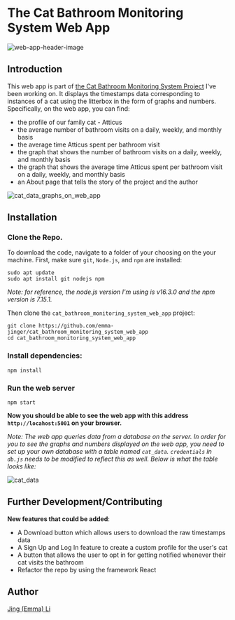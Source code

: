 # The Cat Bathroom Monitoring System Web App
![web-app-header-image](https://github.com/emma-jinger/cat_bathroom_monitoring_system_web_app/blob/main/public/images/web-app-header-img.png) 

## Introduction
This web app is part of [the Cat Bathroom Monitoring System Project](https://github.com/emma-jinger/Cat_Bathroom_Monitoring_System) I've been working on. It displays the timestamps data corresponding to instances of a cat using the litterbox in the form of graphs and numbers. Specifically, on the web app, you can find:

- the profile of our family cat - Atticus
- the average number of bathroom visits on a daily, weekly, and monthly basis
- the average time Atticus spent per bathroom visit 
- the graph that shows the number of bathroom visits on a daily, weekly, and monthly basis
- the graph that shows the average time Atticus spent per bathroom visit on a daily, weekly, and monthly basis
- an About page that tells the story of the project and the author

![cat_data_graphs_on_web_app](https://github.com/emma-jinger/cat_bathroom_monitoring_system_web_app/blob/main/public/images/cat_data_graphs_sample.png)

## Installation

### Clone the Repo.
To download the code, navigate to a folder of your choosing on the your machine. First, make sure `git`, `Node.js`, and `npm` are installed:
```
sudo apt update
sudo apt install git nodejs npm
```
*Note: for reference, the node.js version I'm using is v16.3.0 and the npm version is 7.15.1.*

Then clone the `cat_bathroom_monitoring_system_web_app` project:
```
git clone https://github.com/emma-jinger/cat_bathroom_monitoring_system_web_app
cd cat_bathroom_monitoring_system_web_app
```

### Install dependencies:
```
npm install
``` 


### Run the web server
```
npm start
```
**Now you should be able to see the web app with this address `http://locahost:5001` on your browser.**

*Note: The web app queries data from a database on the server. In order for you to see the graphs and numbers displayed on the web app, you need to* 
*set up your own database with a table named `cat_data`. `credentials` in `db.js` needs to be modified to reflect this as well. Below is what the table looks like:*

![cat_data](https://github.com/emma-jinger/cat_bathroom_monitoring_system_web_app/blob/main/public/images/cat_data_snippet.png)


## Further Development/Contributing

**New features that could be added**:

- A Download button which allows users to download the raw timestamps data 
- A Sign Up and Log In feature to create a custom profile for the user's cat
- A button that allows the user to opt in for getting notified whenever their cat visits the bathroom 
- Refactor the repo by using the framework React

## Author
[Jing (Emma) Li](https://www.linkedin.com/in/jing-li-2369874b/) 

